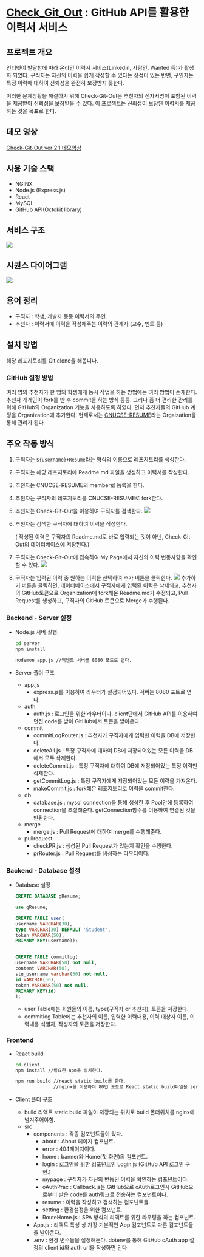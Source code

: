 # [Check_Git_Out](http://checkgitout.com) : GitHub API를 활용한 이력서 서비스

## 프로젝트 개요

인터넷이 발달함에 따라 온라인 이력서 서비스(Linkedin, 사람인, Wanted 등)가 활성화 되었다.
구직자는 자신의 이력을 쉽게 작성할 수 있다는 장점이 있는 반면, 구인자는 특정 이력에 대하여 신뢰성을 완전히 보장받지 못한다.

이러한 문제상황을 해결하기 위해 Check-Git-Out은 추천자의 전자서명이 포함된 이력을 제공받아 신뢰성을 보장받을 수 있다.
이 프로젝트는 신뢰성이 보장된 이력서를 제공하는 것을 목표로 한다.

## 데모 영상

[Check-Git-Out ver 2.1 데모영상](https://www.youtube.com/watch?v=_vczlV2JfGU&ab_channel=HyunsooKim)

## 사용 기술 스택

- NGINX
- Node.js (Express.js)
- React
- MySQL
- GitHub API(Octokit library)

## 서비스 구조

<img src ="./Asset/architecture.png">

## 시퀀스 다이어그램

<img src ="./Asset/seq.png">

## 용어 정리

- 구직자 : 학생, 개발자 등등 이력서의 주인.
- 추천자 : 이력서에 이력을 작성해주는 이력의 관계자 (교수, 멘토 등)

## 설치 방법

해당 레포지토리를 Git clone을 해옵니다.

### GitHub 설정 방법

여러 명의 추천자가 한 명의 학생에게 동시 작업을 하는 방법에는 여러 방법이 존재한다. 추천자 개개인이 fork를 딴 후 commit을 하는 방식 등등.
그러나 좀 더 편리한 관리를 위해 GitHub의 Organization 기능을 사용하도록 하였다.
먼저 추천자들의 GitHub 계정을 Organization에 추가한다. 현재로서는 [CNUCSE-RESUME](https://github.com/CNUCSE-RESUME)라는 Orgaization을 통해 관리가 된다.

## 주요 작동 방식

1. 구직자는 `${username}+Resume`라는 형식의 이름으로 레포지토리를 생성한다.
2. 구직자는 해당 레포지토리에 Readme.md 파일을 생성하고 이력서를 작성한다.
3. 추천자는 CNUCSE-RESUME의 member로 등록을 한다.
4. 추천자는 구직자의 레포지토리를 CNUCSE-RESUME로 fork한다.
5. 추천자는 Check-Git-Out을 이용하여 구직자를 검색한다.
   <img src ="./Asset/searchUser.png">

6. 추천자는 검색한 구직자에 대하여 이력을 작성한다.

   ( 작성된 이력은 구직자의 Readme.md로 바로 입력되는 것이 아닌, Check-Git-Out의
   데이터베이스에 저장된다.)

7. 구직자는 Check-Git-Out에 접속하여 My Page에서 자신의 이력 변동사항을 확인할 수 있다.
   <img src ="./Asset/checkPage.png">

8. 구직자는 입력된 이력 중 원하는 이력을 선택하여 추가 버튼을 클릭한다.
   <img src ="./Asset/addCommit.png">
   추가하기 버튼을 클릭하면, 데이터베이스에서 구직자에게 입력된 이력은 삭제되고, 추천자의 GitHub토큰으로 Organization에 fork해온 Readme.md가 수정되고, Pull Request를 생성하고, 구직자의 GitHub 토큰으로 Merge가 수행된다.

### Backend - Server 설정

- Node.js 서버 실행.

  ```bash
  cd server
  npm install

  nodemon app.js //백엔드 서버를 8080 포트로 연다.
  ```

- Server 폴더 구조

  - app.js
    - express.js를 이용하여 라우터가 설정되어있다. 서버는 8080 포트로 연다.
  - auth
    - auth.js : 로그인을 위한 라우터이다. client단에서 GitHub API를 이용하여 던진 code를 받아 GitHub에서 토큰을 받아온다.
  - commit
    - commitLogRouter.js : 추천자가 구직자에게 입력한 이력을 DB에 저장한다.
    - deleteAll.js : 특정 구직자에 대하여 DB에 저장되어있는 모든 이력을 DB에서 모두 삭제한다.
    - deleteCommit.js : 특정 구직자에 대하여 DB에 저장되어있는 특정 이력만 삭제한다.
    - getCommitLog.js : 특정 구직자에게 저장되어있는 모든 이력을 가져온다.
    - makeCommit.js : fork해온 레포지토리로 이력을 commit한다.
  - db
    - database.js : mysql connection을 통해 생성한 후 Pool안에 등록하여
      connection을 조절해준다. getConnection함수를 이용하여 연결된 것을 반환한다.
  - merge
    - merge.js : Pull Request에 대하여 merge를 수행해준다.
  - pullrequest
    - checkPR.js : 생성된 Pull Request가 있는지 확인을 수행한다.
    - prRouter.js : Pull Request를 생성하는 라우터이다.

### Backend - Database 설정

- Database 설정

  ```sql
  CREATE DATABASE gResume;

  use gResume;

  CREATE TABLE user(
  username VARCHAR(30),
  type VARCHAR(30) DEFAULT 'Student',
  token VARCHAR(50),
  PRIMARY KEY(username));


  CREATE TABLE commitlog(
  username VARCHAR(50) not null,
  content VARCHAR(50),
  stu_username varchar(50) not null,
  id VARCHAR(50),
  token VARCHAR(50) not null,
  PRIMARY KEY(id)
  );
  ```

  - user Table에는 회원들의 이름, type(구직자 or 추천자), 토큰을 저장한다.
  - commitlog Table에는 추천자의 이름, 입력한 이력내용, 이력 대상자 이름, 이력내용 식별자, 작성자의 토큰을 저장한다.

### Frontend

- React build

  ```bash
  cd client
  npm install //필요한 npm을 설치한다.
  ```

  ```bash
  npm run build //react static build를 한다.
                //nginx를 이용하여 80번 포트로 React static build파일을 serving한다.
  ```

- Client 폴더 구조
  - build
    리액트 static build 파일이 저장되는 위치로 build 폴더위치를 nginx에 넘겨주어야함.
  - src
    - components : 각종 컴포넌트들이 있다.
      - about : About 페이지 컴포넌트.
      - error : 404페이지이다.
      - home : banner와 Home(첫 화면)의 컴포넌트.
      - login : 로그인을 위한 컴포넌트인 Login.js (GitHub API 로그인 구현.)
      - mypage : 구직자가 자신의 변동된 이력을 확인하는 컴포넌트이다.
      - oAuthPrac : Callback.js는 GitHub으로 oAuth로그인시 GitHub으로부터 받은 code를 auth링크로 전송하는 컴포넌트이다.
      - resume : 이력을 작성하고 검색하는 컴포넌트들.
      - setting : 환경설정을 위한 컴포넌트.
      - RouteHome.js : SPA 방식의 리액트를 위한 라우팅을 하는 컴포넌트.
    - App.js : 리액트 특성 상 가장 기본적인 App 컴포넌트로 다른 컴포넌트들을 받아온다.
    - .env : 환경 변수들을 설정해둔다. dotenv를 통해 GitHub oAuth app 설정의 client id와 auth url을 작성하면 된다
